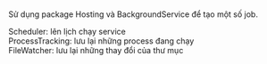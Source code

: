 #
Sử dụng package Hosting và BackgroundService để tạo một số job.  

Scheduler: lên lịch chạy service  
ProcessTracking: lưu lại những process đang chạy  
FileWatcher: lưu lại những thay đổi của thư mục  
